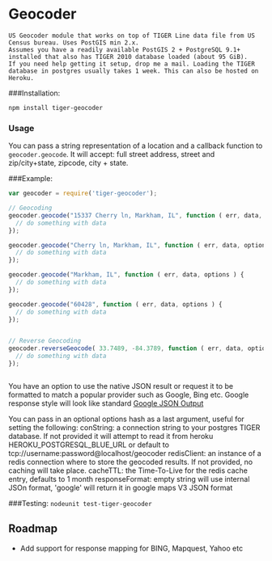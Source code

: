 # Geocoder
    US Geocoder module that works on top of TIGER Line data file from US Census bureau. Uses PostGIS min 2.x.
    Assumes you have a readily available PostGIS 2 + PostgreSQL 9.1+ installed that also has TIGER 2010 database loaded (about 95 GiB).
    If you need help getting it setup, drop me a mail. Loading the TIGER database in postgres usually takes 1 week. This can also be hosted on Heroku.

###Installation:

    npm install tiger-geocoder

### Usage

You can pass a string representation of a location and a callback function to `geocoder.geocode`. It will accept: full street address, street and zip/city+state, zipcode, city + state.

###Example:

```javascript
var geocoder = require('tiger-geocoder');

// Geocoding
geocoder.geocode("15337 Cherry ln, Markham, IL", function ( err, data, options ) {
  // do something with data
});

geocoder.geocode("Cherry ln, Markham, IL", function ( err, data, options ) {
  // do something with data
});

geocoder.geocode("Markham, IL", function ( err, data, options ) {
  // do something with data
});

geocoder.geocode("60428", function ( err, data, options ) {
  // do something with data
});


// Reverse Geocoding
geocoder.reverseGeocode( 33.7489, -84.3789, function ( err, data, options ) {
  // do something with data
});



```
You have an option to use the native JSON result or request it to be formatted to match a popular provider such as Google, Bing etc.
Google response style will look like standard [Google JSON Output](http://code.google.com/apis/maps/documentation/geocoding/#JSON)

You can pass in an optional options hash as a last argument, useful for setting the following:
conString: a connection string to your postgres TIGER database. If not provided it will attempt to read it from heroku HEROKU_POSTGRESQL_BLUE_URL or default to tcp://username:password@localhost/geocoder
redisClient: an instance of a redis connection where to store the geocoded results. If not provided, no caching will take place.
cacheTTL: the Time-To-Live for the redis cache entry, defaults to 1 month
responseFormat: empty string will use internal JSOn format, 'google' will return it in google maps V3 JSON format

###Testing:
`nodeunit test-tiger-geocoder`

## Roadmap
- Add support for response mapping for BING, Mapquest, Yahoo etc
